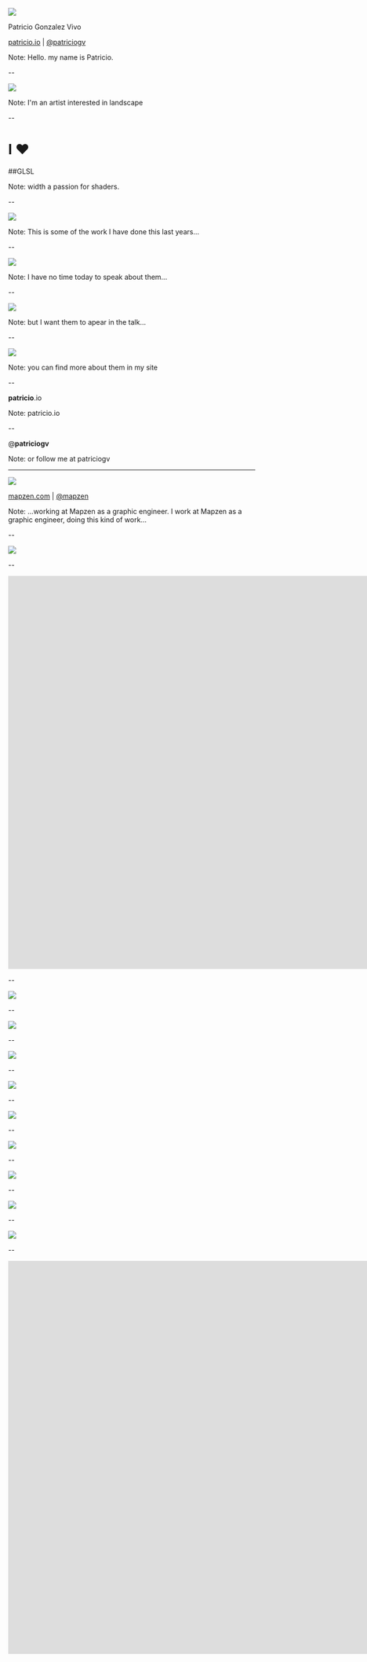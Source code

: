 ![](imgs/logo-gray.png)

Patricio Gonzalez Vivo

[patricio.io](http://patricio.io) | [@patriciogv](https://twitter.com/patriciogv)


Note:
Hello. my name is Patricio.

--

![](imgs/IMG_4031.JPG)

Note:
I'm an artist interested in landscape 

--

# I ♥ 

##GLSL

Note:
width a passion for shaders.

--

![](https://farm8.staticflickr.com/7388/12937668934_9183b4a216_o_d.png)

Note:
This is some of the work I have done this last years...

--

![](https://farm8.staticflickr.com/7136/13395574783_2df1f1acb1_o_d.jpg)

Note:
I have no time today to speak about them...

--

![](https://farm3.staticflickr.com/2862/13385172615_229569ebf4_o_d.png)

Note:
but I want them to apear in the talk...

--

![](https://farm8.staticflickr.com/7298/14134184803_462bcbfbe7_o_d.png)

Note:
you can find more about them in my site

--

**patricio**.io

Note:
patricio.io

--

@**patriciogv**

Note:
or follow me at patriciogv

---

![](imgs/logo-mapzen.png)

[mapzen.com](http://mapzen.com) | [@mapzen](https://twitter.com/mapzen)

Note:
...working at Mapzen as a graphic engineer.
I work at Mapzen as a graphic engineer, doing this kind of work...

--


![](https://farm4.staticflickr.com/3923/15164855257_7f16d2b9d4_o_d.png)

--

<!-- .slide: data-background="#000000" -->
<iframe src="https://player.vimeo.com/video/128160465?autoplay=1&title=0&byline=0&portrait=0" width="3000px" height="800px" frameborder="0" webkitallowfullscreen mozallowfullscreen allowfullscreen></iframe>

--

<!-- .slide: data-background="#000000" -->
![](https://farm4.staticflickr.com/3925/15351050712_3bbc0d9fc5_o_d.png)

--

<!-- .slide: data-background="#0073B9" -->
![](https://farm1.staticflickr.com/266/18302022053_8423e22fde_o_d.png)

--

<!-- .slide: data-background="#45443E" -->
![](https://farm6.staticflickr.com/5463/17485203928_a93b82659d_o_d.png)

--

<!-- .slide: data-background="#000000" -->
![](https://farm1.staticflickr.com/382/19123355325_460da74d90_o_d.png)

--

<!-- .slide: data-background="#020513" -->
![](https://farm1.staticflickr.com/762/22037956149_a0d0ff9d74_o_d.png)

--

![](https://farm1.staticflickr.com/702/22037956459_46a933dcc7_o_d.png)

--

![](https://farm1.staticflickr.com/645/23612190110_d422fab9e2_o_d.png)

--

![](https://farm1.staticflickr.com/781/22963510743_34171bf701_o_d.png)

--

<!-- .slide: data-background="#000000" -->
![](https://farm2.staticflickr.com/1595/23848005191_102abc175e_o_d.png)

--

<!-- .slide: data-background="#000000" -->
<iframe src="https://player.vimeo.com/video/150938503?autoplay=1&title=0&byline=0&portrait=0" width="3000px" height="800px" frameborder="0" webkitallowfullscreen mozallowfullscreen allowfullscreen></iframe>
